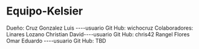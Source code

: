 # Equipo-Kelsier

Dueño:          Cruz Gonzalez Luis            ----usuario Git Hub:  wichocruz
Colaboradores:  Linares Lozano Christian David----usuario Git Hub:  chris42
                Rangel Flores Omar Eduardo    ----usuario Git Hub:  TBD
